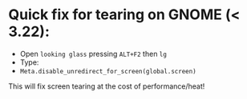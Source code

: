 # Quick fix for tearing on GNOME (< 3.22):
* Open `looking glass` pressing `ALT+F2` then `lg`
* Type:
* `Meta.disable_unredirect_for_screen(global.screen)`

This will fix screen tearing at the cost of performance/heat!

